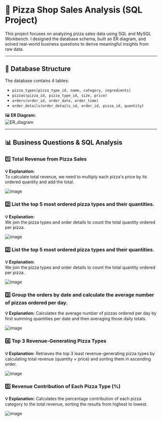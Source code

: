 # 🍕 Pizza Shop Sales Analysis (SQL Project)

This project focuses on analyzing pizza sales data using SQL and MySQL Workbench. I designed the database schema, built an ER diagram, and solved real-world business questions to derive meaningful insights from raw data.

---

## 🧱 Database Structure

The database contains 4 tables:

- `pizza_types(pizza_type_id, name, category, ingredients)`
- `pizzas(pizza_id, pizza_type_id, size, price)`
- `orders(order_id, order_date, order_time)`
- `order_details(order_details_id, order_id, pizza_id, quantity)`

🖼️ **ER Diagram:**  
![ER_diagram](https://github.com/user-attachments/assets/6d016e19-d884-4204-a225-f9ceb6b30669)

---

## 📊 Business Questions & SQL Analysis

### 1️⃣ Total Revenue from Pizza Sales

**💡 Explanation:**  
To calculate total revenue, we need to multiply each pizza's price by its ordered quantity and add the total.

![image](https://github.com/user-attachments/assets/4adc329d-8d93-4fcc-b83e-08ae757f31b3)

### 2️⃣  List the top 5 most ordered pizza types and their quantities.

**💡 Explanation:**  
We join the pizza types and order details to count the total quantity ordered per pizza.

![image](https://github.com/user-attachments/assets/89a4039d-f135-4824-bf57-90ac47d7c9f2)


### 2️⃣  List the top 5 most ordered pizza types and their quantities.

**💡 Explanation:**  
We join the pizza types and order details to count the total quantity ordered per pizza.

![image](https://github.com/user-attachments/assets/89a4039d-f135-4824-bf57-90ac47d7c9f2)

### 3️⃣  Group the orders by date and calculate the average number of pizzas ordered per day.

**💡 Explanation:** 
Calculates the average number of pizzas ordered per day by first summing quantities per date and then averaging those daily totals.

![image](https://github.com/user-attachments/assets/c9dd13b1-aec0-471f-bf21-f0822a0b235d)

### 4️⃣ Top 3 Revenue-Generating Pizza Types

**💡 Explanation:** 
Retrieves the top 3 least revenue-generating pizza types by calculating total revenue (quantity × price) and sorting them in ascending order.

![image](https://github.com/user-attachments/assets/bd1822cf-08ab-4381-956d-4826e828bc3f)

### 5️⃣ Revenue Contribution of Each Pizza Type (%)

**💡 Explanation:** 
Calculates the percentage contribution of each pizza category to the total revenue, sorting the results from highest to lowest.
 
![image](https://github.com/user-attachments/assets/7bc08371-ea8b-47e2-8dd2-d4e446cb73aa)


